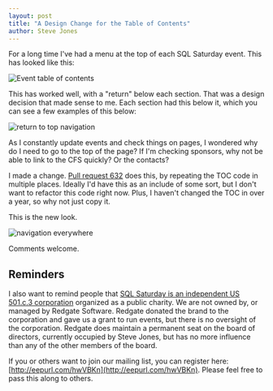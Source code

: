 ```yaml
---
layout: post
title: "A Design Change for the Table of Contents"
author: Steve Jones
---
```

For a long time I've had a menu at the top of each SQL Saturday event. This has looked like this:

![Event table of contents](/assets/img/blog/2024-08_0124.png)

This has worked well, with a "return" below each section. That was a design decision that made sense to me. Each section had this below it, which you can see a few examples of this below:

![return to top navigation](/assets/img/blog/2024-08_0122.png)

As I constantly update events and check things on pages, I wondered why do I need to go to the top of the page? If I'm checking sponsors, why not be able to link to the CFS quickly? Or the contacts?

I made a change. [Pull request 632](https://github.com/sqlsaturday/sqlsatwebsite/pull/632) does this, by repeating the TOC code in multiple places. Ideally I'd have this as an include of some sort, but I don't want to refactor this code right now. Plus, I haven't changed the TOC in over a year, so why not just copy it.

This is the new look.

![navigation everywhere](/assets/img/blog/2024-08_0123.png)

Comments welcome.

## Reminders

I also want to remind people that [SQL Saturday is an independent US 501.c.3 corporation](https://blog.sqlsaturday.com/2021-11-18-nonprofit/) organized as a public charity. We are not owned by, or managed by Redgate Software. Redgate donated the brand to the corporation and gave us a grant to run events, but there is no oversight of the corporation. Redgate does maintain a permanent seat on the board of directors, currently occupied by Steve Jones, but has no more influence than any of the other members of the board.

If you or others want to join our mailing list, you can register here: [http://eepurl.com/hwVBKn](http://eepurl.com/hwVBKn). Please feel free to pass this along to others.